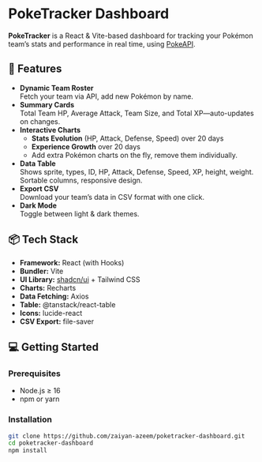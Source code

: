 # PokeTracker Dashboard

**PokeTracker** is a React & Vite-based dashboard for tracking your Pokémon team’s stats and performance in real time, using [PokeAPI](https://pokeapi.co/).

## 🚀 Features

- **Dynamic Team Roster**  
  Fetch your team via API, add new Pokémon by name.
- **Summary Cards**  
  Total Team HP, Average Attack, Team Size, and Total XP—auto-updates on changes.
- **Interactive Charts**  
  - **Stats Evolution** (HP, Attack, Defense, Speed) over 20 days  
  - **Experience Growth** over 20 days  
  - Add extra Pokémon charts on the fly, remove them individually.
- **Data Table**  
  Shows sprite, types, ID, HP, Attack, Defense, Speed, XP, height, weight.  
  Sortable columns, responsive design.
- **Export CSV**  
  Download your team’s data in CSV format with one click.
- **Dark Mode**  
  Toggle between light & dark themes.

## 📦 Tech Stack

- **Framework:** React (with Hooks)  
- **Bundler:** Vite  
- **UI Library:** [shadcn/ui](https://ui.shadcn.com) + Tailwind CSS  
- **Charts:** Recharts  
- **Data Fetching:** Axios  
- **Table:** @tanstack/react-table  
- **Icons:** lucide-react  
- **CSV Export:** file-saver

## 💻 Getting Started

### Prerequisites

- Node.js ≥ 16  
- npm or yarn

### Installation

```bash
git clone https://github.com/zaiyan-azeem/poketracker-dashboard.git
cd poketracker-dashboard
npm install
